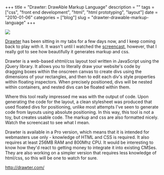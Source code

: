 +++
title = "Drawter: DrawAble Markup Language"
description = ""
tags = ["css", "front end development", "html", "html prototyping", "layout"]
date = "2010-01-06"
categories = ["blog"]
slug = "drawter-drawable-markup-language"
+++



  <div class="notebook-screenshot"><a href="http://drawter.com/"><img src="/media/bluga/wt4b44d7a9c3ee4_large.jpg"/></a></div><p><a href="http://drawter.com/">Drawter</a> has been sitting in my tabs for a few days now, and I keep coming back to play with it. It wasn't until I watched the <a href="http://drawter.com/screencast/">screencast</a>, however, that I really got to see how beautifully it generates markup and css.</p>

<p>Drawter is a web-based xhtml/css layout tool written in JavaScript using the jQuery library. It allows you to literally draw your website's code by dragging boxes within the onscreen canvas to create divs using the dimensions of your rectangles, and then to edit each div's style properties within floating inspectors. When precisely positioned, divs will be nested within containers, and nested divs can be floated within them.</p>

<p>Where this tool really impressed me was with the output of code. Upon generating the code for the layout, a clean stylesheet was produced that used floated divs for positioning, unlike most attempts I've seen to generate code from layouts using absolute positioning. In this way, this tool is not a toy, but creates usable code. The markup and css are also formatted nicely. Watch the screencast to see what I mean.</p>

<p>Drawter is available in a Pro version, which means that it is intended for webmasters use only - knowledge of HTML and CSS is required. It also requires at least 256MB RAM and 800Mhz CPU. It would be interesting to know how they'd react to getting money to integrate it into existing CMSes. They are also working on a simpler version that requires less knowledge of html/css, so this will be one to watch for sure.</p>

    
  <a href="http://drawter.com/">http://drawter.com/</a>
